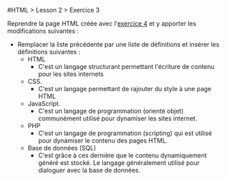 #HTML > Lesson 2 > Exercice 3

Reprendre la page HTML créée avec l'[exercice 4](http://github.com/blank-project/_blank-exercises/exercises/html/lesson2/exercise4/) et y apporter les modifications suivantes :
* Remplacer la liste précédente par une liste de définitions et insérer les définitions suivantes :
  * HTML
    * C'est un langage structurant permettant l'écriture de contenu pour les sites internets
  * CSS.
    * C'est un langage permettant de rajouter du style à une page HTML
  * JavaScript.
    * C'est un langage de programmation (orienté objet) communément utilisé pour dynamiser les sites internet.
  * PHP
    * C'est un langage de programmation (scripting) qui est utilisé pour dynamiser le contenu des pages HTML.
  * Base de données (SQL)
    * C'est grâce à ces dernière que le contenu dynamiquement généré est stocké. Le langage généralement utilisé pour dialoguer avec la base de données.
